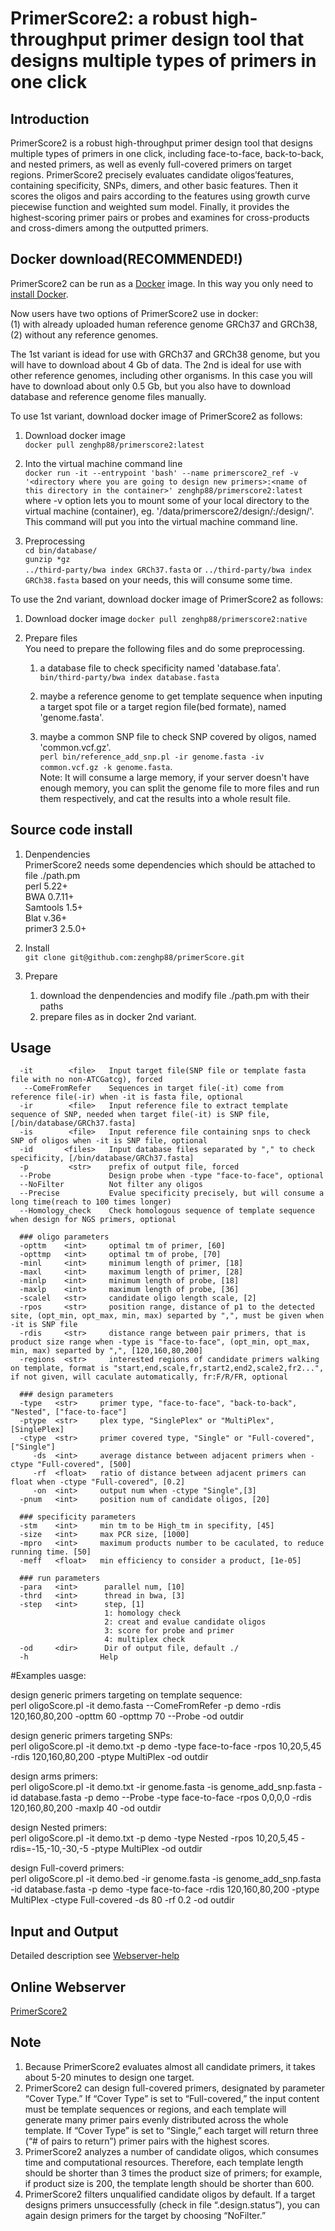 # PrimerScore2: a robust high-throughput primer design tool that designs multiple types of primers in one click

## Introduction
PrimerScore2 is a robust high-throughput primer design tool that designs multiple types of primers in one click, including face-to-face, back-to-back, and nested primers, as well as evenly full-covered primers on target regions. PrimerScore2 precisely evaluates candidate oligos′features, containing specificity, SNPs, dimers, and other basic features. Then it scores the oligos and pairs according to the features using growth curve piecewise function and weighted sum model. Finally, it provides the highest-scoring primer pairs or probes and examines for cross-products and cross-dimers among the outputted primers.

## Docker download(RECOMMENDED!)
PrimerScore2 can be run as a [Docker](https://www.docker.com) image. In this way you only need to [install Docker](https://docs.docker.com/install/).

Now users have two options of PrimerScore2 use in docker:  
(1) with already uploaded human reference genome GRCh37 and GRCh38,  
(2) without any reference genomes.  

The 1st variant is idead for use with GRCh37 and GRCh38 genome, but you will have to download about 4 Gb of data. The 2nd is ideal for use with other reference genomes, including other organisms. In this case you will have to download about only 0.5 Gb, but you also have to download database and reference genome files manually.

To use 1st variant, download docker image of PrimerScore2 as follows:

1. Download docker image  
   `docker pull zenghp88/primerscore2:latest`

2. Into the virtual machine command line  
   `docker run -it --entrypoint 'bash' --name primerscore2_ref -v '<directory where you are going to design new primers>:<name of this directory in the container>' zenghp88/primerscore2:latest`  
   where -v option lets you to mount some of your local directory to the virtual machine (container), eg. '/data/primerscore2/design/:/design/'. This command will put you into the virtual machine command line.

3. Preprocessing  
   `cd bin/database/`  
   `gunzip *gz`  
   `../third-party/bwa index GRCh37.fasta` or `../third-party/bwa index GRCh38.fasta` based on your needs, this will consume some time.
   
To use the 2nd variant, download docker image of PrimerScore2 as follows:

1. Download docker image
   `docker pull zenghp88/primerscore2:native`

2. Prepare files  
   You need to prepare the following files and do some preprocessing.  
   1) a database file to check specificity named 'database.fata'.  
   `bin/third-party/bwa index database.fasta`  
   
   2) maybe a reference genome to get template sequence when inputing a target spot file or a target region file(bed formate), named 'genome.fasta'.
   
   3) maybe a common SNP file to check SNP covered by oligos, named 'common.vcf.gz'.  
      `perl bin/reference_add_snp.pl -ir genome.fasta -iv common.vcf.gz -k genome.fasta`.  
      Note: It will consume a large memory, if your server doesn't have enough memory, you can split the genome file to more files and run them respectively, and cat the results into a whole result file.  

## Source code install
1. Denpendencies  
   PrimerScore2 needs some dependencies which should be attached to file ./path.pm   
   perl 5.22+   
   BWA 0.7.11+  
   Samtools 1.5+  
   Blat v.36+  
   primer3 2.5.0+  

2. Install  
   `git clone git@github.com:zenghp88/primerScore.git`

3. Prepare  
   1) download the denpendencies and modify file ./path.pm with their paths  
   2) prepare files as in docker 2nd variant.

## Usage 

```
  -it        <file>   Input target file(SNP file or template fasta file with no non-ATCGatcg), forced
   --ComeFromRefer    Sequences in target file(-it) come from reference file(-ir) when -it is fasta file, optional
  -ir        <file>   Input reference file to extract template sequence of SNP, needed when target file(-it) is SNP file, [/bin/database/GRCh37.fasta]
  -is        <file>   Input reference file containing snps to check SNP of oligos when -it is SNP file, optional
  -id       <files>   Input database files separated by "," to check specificity, [/bin/database/GRCh37.fasta]
  -p         <str>    prefix of output file, forced
  --Probe             Design probe when -type "face-to-face", optional
  --NoFilter          Not filter any oligos
  --Precise           Evalue specificity precisely, but will consume a long time(reach to 100 times longer)
  --Homology_check    Check homologous sequence of template sequence when design for NGS primers, optional

  ### oligo parameters
  -opttm    <int>     optimal tm of primer, [60]
  -opttmp   <int>     optimal tm of probe, [70]
  -minl     <int>     minimum length of primer, [18]
  -maxl     <int>     maximum length of primer, [28]
  -minlp    <int>     minimum length of probe, [18]
  -maxlp    <int>     maximum length of probe, [36]
  -scalel   <str>     candidate oligo length scale, [2]
  -rpos     <str>     position range, distance of p1 to the detected site, (opt_min, opt_max, min, max) separted by ",", must be given when -it is SNP file
  -rdis     <str>     distance range between pair primers, that is product size range when -type is "face-to-face", (opt_min, opt_max, min, max) separted by ",", [120,160,80,200]
  -regions  <str>     interested regions of candidate primers walking on template, format is "start,end,scale,fr,start2,end2,scale2,fr2...", if not given, will caculate automatically, fr:F/R/FR, optional

  ### design parameters
  -type   <str>     primer type, "face-to-face", "back-to-back", "Nested", ["face-to-face"]
  -ptype  <str>     plex type, "SinglePlex" or "MultiPlex", [SinglePlex]
  -ctype  <str>     primer covered type, "Single" or "Full-covered", ["Single"]
     -ds  <int>     average distance between adjacent primers when -ctype "Full-covered", [500]
     -rf  <float>   ratio of distance between adjacent primers can float when -ctype "Full-covered", [0.2]
     -on  <int>     output num when -ctype "Single",[3]
  -pnum   <int>     position num of candidate oligos, [20]

  ### specificity parameters
  -stm    <int>     min tm to be High_tm in specifity, [45]
  -size   <int>     max PCR size, [1000]
  -mpro   <int>     maximum products number to be caculated, to reduce running time. [50]
  -meff   <float>   min efficiency to consider a product, [1e-05]

  ### run parameters
  -para   <int>      parallel num, [10]
  -thrd   <int>      thread in bwa, [3]
  -step   <int>      step, [1]
                     1: homology check
                     2: creat and evalue candidate oligos
                     3: score for probe and primer
                     4: multiplex check
  -od     <dir>      Dir of output file, default ./
  -h                Help
```

#Examples uasge:  

design generic primers targeting on template sequence:  
perl oligoScore.pl -it demo.fasta --ComeFromRefer -p demo -rdis 120,160,80,200 -opttm 60 -opttmp 70 --Probe -od outdir

design generic primers targeting SNPs:  
perl oligoScore.pl -it demo.txt -p demo -type face-to-face -rpos 10,20,5,45 -rdis 120,160,80,200 -ptype MultiPlex -od outdir

design arms primers:  
perl oligoScore.pl -it demo.txt -ir genome.fasta -is genome_add_snp.fasta -id database.fasta -p demo --Probe -type face-to-face -rpos 0,0,0,0 -rdis 120,160,80,200 -maxlp 40 -od outdir

design Nested primers:  
perl oligoScore.pl -it demo.txt -p demo -type Nested -rpos 10,20,5,45 -rdis=-15,-10,-30,-5 -ptype MultiPlex -od outdir

design Full-coverd primers:  
perl oligoScore.pl -it demo.bed -ir genome.fasta -is genome_add_snp.fasta -id database.fasta -p demo -type face-to-face -rdis 120,160,80,200 -ptype MultiPlex -ctype Full-covered -ds 80 -rf 0.2 -od outdir  

## Input and Output
Detailed description see [Webserver-help](http://primerscore.gtxlab.com/help.html)

## Online Webserver  
[PrimerScore2](http://primerscore.gtxlab.com/)

## Note
1. Because PrimerScore2 evaluates almost all candidate primers, it takes about 5-20 minutes to design one target.  
2. PrimerScore2 can design full-covered primers, designated by parameter “Cover Type.” If “Cover Type” is set to “Full-covered,” the input content must be template sequences or regions, and each template will generate many primer pairs evenly distributed across the whole template. If “Cover Type” is set to “Single,” each target will return three (“# of pairs to return”) primer pairs with the highest scores.  
3. PrimerScore2 analyzes a number of candidate oligos, which consumes time and computational resources. Therefore, each template length should be shorter than 3 times the product size of primers; for example, if product size is 200, the template length should be shorter than 600.  
4. PrimerScore2 filters unqualified candidate oligos by default. If a target designs primers unsuccessfully (check in file “.design.status”), you can again design primers for the target by choosing “NoFilter.”  

